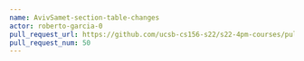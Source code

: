 ```yaml
---
name: AvivSamet-section-table-changes
actor: roberto-garcia-0
pull_request_url: https://github.com/ucsb-cs156-s22/s22-4pm-courses/pull/50
pull_request_num: 50
---
```

